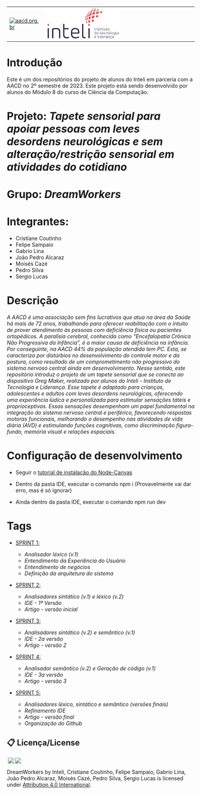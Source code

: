 <table>
<tr>
<td>
<a href= "https://aacd.org.br/"><img src="https://aacd.org.br/wp-content/uploads/2019/10/logo-footer.jpg" alt="aacd.org.br" border="0" width="60%"></a>
</td>
<td><a href= "https://www.inteli.edu.br/"><img src="./inteli-logo.png" alt="Inteli - Instituto de Tecnologia e Liderança" border="0" width="50%"></a>
</td>
</tr>
</table>

# Introdução

Este é um dos repositórios do projeto de alunos do Inteli em parceria com a AACD no 2º semestre de 2023. Este projeto está sendo desenvolvido por alunos do Módulo 8 do curso de Ciência da Computação.

# Projeto: *Tapete sensorial para apoiar pessoas com leves desordens neurológicas e sem alteração/restrição sensorial em atividades do cotidiano*

# Grupo: *DreamWorkers*

# Integrantes:

* Cristiane Coutinho
* Felipe Sampaio
* Gabrio Lina
* João Pedro Alcaraz
* Moisés Cazé
* Pedro Silva
* Sergio Lucas

# Descrição

*A AACD é uma associação sem fins lucrativos que atua na área da Saúde há mais de 72 anos, trabalhando para oferecer reabilitação com o intuito de prover atendimento às pessoas com deficiência física ou pacientes ortopédicos. A paralisia cerebral, conhecida como “Encefalopatia Crônica Não Progressiva da Infância”, é a maior causa de deficiência na infância. Por conseguinte, na AACD 44% da população atendida tem PC. Esta, se caracteriza por distúrbios no desenvolvimento do controle motor e da postura, como resultado de um comprometimento não progressivo do sistema nervoso central ainda em desenvolvimento. Nesse sentido, este repositório introduz o projeto de um tapete sensorial que se conecta ao dispositivo Greg Maker, realizado por alunos do Inteli - Instituto de Tecnologia e Liderança. Esse tapete é adaptado para crianças, adolescentes e adultos com leves desordens neurológicas, oferecendo uma experiência lúdica e personalizada para estimular sensações táteis e proprioceptivas. Essas sensações desempenham um papel fundamental na integração do sistema nervoso central e periférico, favorecendo respostas motoras funcionais, melhorando o desempenho nas atividades de vida diária (AVD) e estimulando funções cognitivas, como discriminação figura-fundo, memória visual e relações espaciais.*

# Configuração de desenvolvimento

- Seguir o [tutorial de instalação do Node-Canvas](https://github.com/Automattic/node-canvas/wiki/Installation:-Windows)

- Dentro da pasta IDE, executar o comando npm i (Provavelmente vai dar erro, mas é só ignorar)

- Ainda dentro da pasta IDE, executar o comando npm run dev

# Tags

* <a href="">SPRINT 1:</a>
    * *Analisador léxico (v.1)*
    * *Entendimento da Experiência do Usuário*
    * *Entendimento de negócios*
    * *Definição da arquitetura do sistema*

* <a href="">SPRINT 2:</a>
    * *Analisadores sintático (v.1) e léxico (v.2)*
    * *IDE - 1ª Versão*
    * *Artigo - versão inicial*

* <a href="">SPRINT 3:</a>
    * *Analisadores sintático (v.2) e semântico (v.1)*
    * *IDE - 2a versão*
    * *Artigo - versão 2*

* <a href="">SPRINT 4:</a>
    * *Analisador semântico (v.2) e Geração de código (v.1)*
    * *IDE - 3a versão*
    * *Artigo - versão 3*

* <a href="">SPRINT 5:</a>
    * *Analisadores léxico, sintático e semântico (versões finais)*
    * *Refinamento IDE*
    * *Artigo - versão final*
    * *Organização do Github*    

## 📋 Licença/License

<img style="height:22px!important;margin-left:3px;vertical-align:text-bottom;" src="https://mirrors.creativecommons.org/presskit/icons/cc.svg?ref=chooser-v1"><img style="height:22px!important;margin-left:3px;vertical-align:text-bottom;" src="https://mirrors.creativecommons.org/presskit/icons/by.svg?ref=chooser-v1"><p xmlns:cc="http://creativecommons.org/ns#" xmlns:dct="http://purl.org/dc/terms/">

<a property="dct:title" rel="cc:attributionURL">DreamWorkers</a> by <a rel="cc:attributionURL dct:creator" property="cc:attributionName">Inteli, Cristiane Coutinho, Felipe Sampaio, Gabrio Lina, João Pedro Alcaraz, Moisés Cazé, Pedro Silva, Sergio Lucas</a> is licensed under <a href="https://creativecommons.org/licenses/by/4.0/?ref=chooser-v1" rel="license noopener noreferrer" style="display:inline-block;">Attribution 4.0 International</a>.</p>
